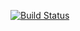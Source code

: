 [![Build Status](https://travis-ci.org/pcadottemichaud/beckon.png?branch=master)](https://travis-ci.org/pcadottemichaud/beckon)

